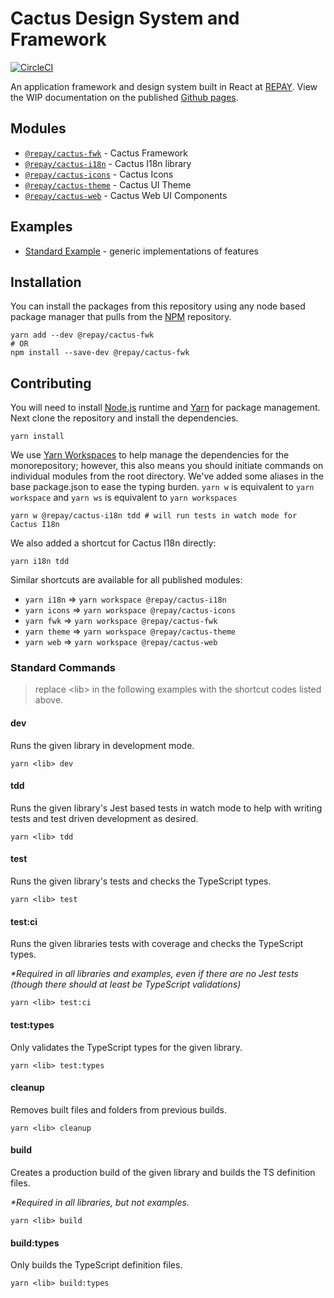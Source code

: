 # Cactus Design System and Framework

[![CircleCI](https://circleci.com/gh/repaygithub/cactus.svg?style=svg)](https://circleci.com/gh/repaygithub/cactus)

An application framework and design system built in React at [REPAY](https://github.com/repaygithub). View the WIP documentation on the published [Github pages](https://repaygithub.github.io/cactus/).

## Modules

- [`@repay/cactus-fwk`](./modules/cactus-fwk/) - Cactus Framework
- [`@repay/cactus-i18n`](./modules/cactus-i18n/) - Cactus I18n library
- [`@repay/cactus-icons`](./modules/cactus-icons/) - Cactus Icons
- [`@repay/cactus-theme`](./modules/cactus-theme/) - Cactus UI Theme
- [`@repay/cactus-web`](./modules/cactus-web/) - Cactus Web UI Components

## Examples

- [Standard Example](./examples/standard/) - generic implementations of features

## Installation

You can install the packages from this repository using any node based package manager that pulls from the [NPM](https://www.npmjs.com/) repository.

```
yarn add --dev @repay/cactus-fwk
# OR
npm install --save-dev @repay/cactus-fwk
```

## Contributing

You will need to install [Node.js](https://nodejs.org/en/) runtime and [Yarn](https://yarnpkg.com/en/docs/install) for package management. Next clone the repository and install the dependencies.

```
yarn install
```

We use [Yarn Workspaces](https://yarnpkg.com/lang/en/docs/workspaces/) to help manage the dependencies for the monorepository; however, this also means you should initiate commands on individual modules from the root directory. We've added some aliases in the base package.json to ease the typing burden. `yarn w` is equivalent to `yarn workspace` and `yarn ws` is equivalent to `yarn workspaces`

```
yarn w @repay/cactus-i18n tdd # will run tests in watch mode for Cactus I18n
```

We also added a shortcut for Cactus I18n directly:

```
yarn i18n tdd
```

Similar shortcuts are available for all published modules:

- `yarn i18n` => `yarn workspace @repay/cactus-i18n`
- `yarn icons` => `yarn workspace @repay/cactus-icons`
- `yarn fwk` => `yarn workspace @repay/cactus-fwk`
- `yarn theme` => `yarn workspace @repay/cactus-theme`
- `yarn web` => `yarn workspace @repay/cactus-web`

### Standard Commands

> replace \<lib> in the following examples with the shortcut codes listed above.

#### dev

Runs the given library in development mode.

```
yarn <lib> dev
```

#### tdd

Runs the given library's Jest based tests in watch mode to help with writing tests and test driven development as desired.

```
yarn <lib> tdd
```

#### test

Runs the given library's tests and checks the TypeScript types.

```
yarn <lib> test
```

#### test:ci

Runs the given libraries tests with coverage and checks the TypeScript types.

_\*Required in all libraries and examples, even if there are no Jest tests (though there should at least be TypeScript validations)_

```
yarn <lib> test:ci
```

#### test:types

Only validates the TypeScript types for the given library.

```
yarn <lib> test:types
```

#### cleanup

Removes built files and folders from previous builds.

```
yarn <lib> cleanup
```

#### build

Creates a production build of the given library and builds the TS definition files.

_\*Required in all libraries, but not examples._

```
yarn <lib> build
```

#### build:types

Only builds the TypeScript definition files.

```
yarn <lib> build:types
```
